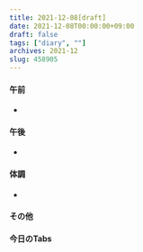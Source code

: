```yaml
---
title: 2021-12-08[draft]
date: 2021-12-08T00:00:00+09:00
draft: false
tags: ["diary", ""]
archives: 2021-12
slug: 458905
---
```

#### 午前
- 
#### 午後
- 
#### 体調
- 
#### その他
#### 今日のTabs